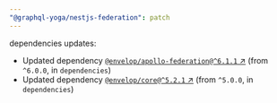 ```yaml
---
"@graphql-yoga/nestjs-federation": patch
---
```

dependencies updates:
  - Updated dependency [`@envelop/apollo-federation@^6.1.1` ↗︎](https://www.npmjs.com/package/@envelop/apollo-federation/v/6.1.1) (from `^6.0.0`, in `dependencies`)
  - Updated dependency [`@envelop/core@^5.2.1` ↗︎](https://www.npmjs.com/package/@envelop/core/v/5.2.1) (from `^5.0.0`, in `dependencies`)
